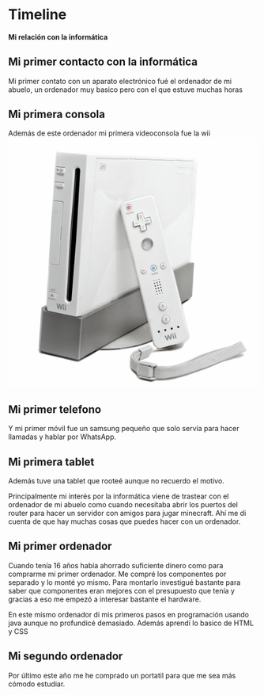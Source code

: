 # Timeline
#### Mi relación con la informática
## Mi primer contacto con la informática
Mi primer contato con un aparato electrónico fué el ordenador de mi abuelo, un ordenador muy basico pero con el que estuve muchas horas

## Mi primera consola
Además de este ordenador mi primera videoconsola fue la wii ![wii](Wii.png)

## Mi primer telefono
Y mi primer móvil fue un samsung pequeño que solo servía para hacer llamadas y hablar por WhatsApp.

## Mi primera tablet
Además tuve una tablet que rooteé aunque no recuerdo el motivo.

Principalmente mi interés por la informática viene de trastear con el ordenador de mi abuelo como cuando necesitaba abrir los puertos del router para hacer un servidor con amigos para jugar minecraft. Ahí me di cuenta de que hay muchas cosas que puedes hacer con un ordenador.
## Mi primer ordenador
Cuando tenía 16 años había ahorrado suficiente dinero como para comprarme mi primer ordenador. Me compré los componentes por separado y lo monté yo mismo.
Para montarlo investigué bastante para saber que componentes eran mejores con el presupuesto que tenía y gracias a eso me empezó a interesar bastante el hardware.

En este mismo ordenador di mis primeros pasos en programación usando java aunque no profundicé demasiado. Además aprendí lo basico de HTML y CSS

## Mi segundo ordenador
Por último este año me he comprado un portatil para que me sea más cómodo estudiar.
